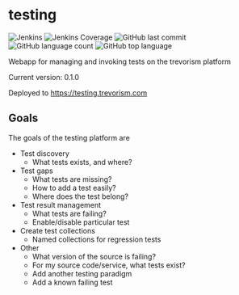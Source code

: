 # testing 

![Jenkins](https://img.shields.io/jenkins/build/http/trevorism-build.eastus.cloudapp.azure.com/testing)
![Jenkins Coverage](https://img.shields.io/jenkins/coverage/jacoco/http/trevorism-build.eastus.cloudapp.azure.com/testing)
![GitHub last commit](https://img.shields.io/github/last-commit/trevorism/testing)
![GitHub language count](https://img.shields.io/github/languages/count/trevorism/testing)
![GitHub top language](https://img.shields.io/github/languages/top/trevorism/testing)

Webapp for managing and invoking tests on the trevorism platform

Current version: 0.1.0

Deployed to https://testing.trevorism.com

## Goals
The goals of the testing platform are

* Test discovery
  * What tests exists, and where?
* Test gaps
  * What tests are missing? 
  * How to add a test easily? 
  * Where does the test belong?
* Test result management
  * What tests are failing?
  * Enable/disable particular test
* Create test collections
  * Named collections for regression tests
* Other
  * What version of the source is failing?
  * For my source code/service, what tests exist?
  * Add another testing paradigm
  * Add a known failing test